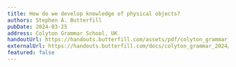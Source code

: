 ```yaml
---
title: How do we develop knowledge of physical objects?
authors: Stephen A. Butterfill
pubDate: 2024-03-25
address: Colyton Grammar School, UK
handoutUrl: https://handouts.butterfill.com/assets/pdf/colyton_grammar_2024_handout.pdf
externalUrl: https://handouts.butterfill.com/docs/colyton_grammar_2024/colyton_grammar_2024/
featured: false
---
```

